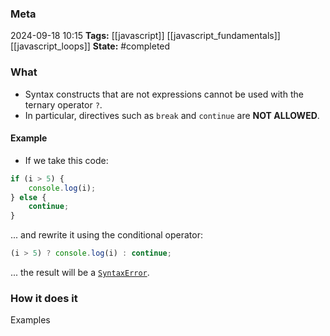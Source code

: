 ### Meta
2024-09-18 10:15
**Tags:** [[javascript]] [[javascript_fundamentals]] [[javascript_loops]]
**State:** #completed  

### What
- Syntax constructs that are not expressions cannot be used with the ternary operator `?`.
- In particular, directives such as `break` and `continue` are **NOT ALLOWED**.

#### Example
- If we take this code:

```JavaScript title:app.js
if (i > 5) {
	console.log(i);
} else {
	continue;
}
```

... and rewrite it using the conditional operator:

```JavaScript title:app.js
(i > 5) ? console.log(i) : continue;
```

... the result will be a [`SyntaxError`]([[js_syntax_error]]).

### How it does it
Examples
